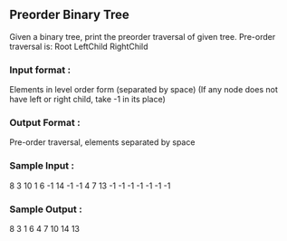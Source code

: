 ## Preorder Binary Tree
Given a binary tree, print the preorder traversal of given tree.
Pre-order traversal is: Root LeftChild RightChild
### Input format :
Elements in level order form (separated by space)
(If any node does not have left or right child, take -1 in its place)
### Output Format :
Pre-order traversal, elements separated by space
### Sample Input :
8 3 10 1 6 -1 14 -1 -1 4 7 13 -1 -1 -1 -1 -1 -1 -1
### Sample Output :
8 3 1 6 4 7 10 14 13